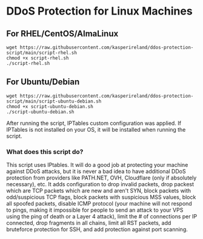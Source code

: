# DDoS Protection for Linux Machines

## For RHEL/CentOS/AlmaLinux
```
wget https://raw.githubusercontent.com/kasperireland/ddos-protection-script/main/script-rhel.sh
chmod +x script-rhel.sh
./script-rhel.sh
```

## For Ubuntu/Debian
```
wget https://raw.githubusercontent.com/kasperireland/ddos-protection-script/main/script-ubuntu-debian.sh
chmod +x script-ubuntu-debian.sh
./script-ubuntu-debian.sh
```


After running the script, IPTables custom configuration was applied. If IPTables is not installed on your OS, it will be installed when running the script. 

### What does this script do?
This script uses IPtables. It will do a good job at protecting your machine against DDoS attacks, but it is never a bad idea to have additional DDoS protection from providers like PATH.NET, OVH, Cloudflare (only if absolutely necessary), etc. It adds configuration to drop invalid packets, drop packest which are TCP packets which are new and aren't SYN, block packets with odd/suspicious TCP flags, block packets with suspicious MSS values, block all spoofed packets, disable ICMP protocol (your machine will not respond to pings, making it impossible for people to send an attack to your VPS using the ping of death or a Layer 4 attack), limit the # of connections per IP connected, drop fragments in all chains, limit all RST packets, add bruteforce protection for SSH, and add protection against port scanning.
